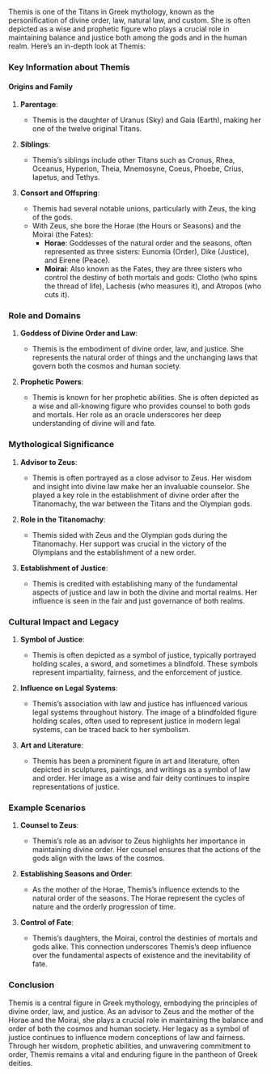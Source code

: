 Themis is one of the Titans in Greek mythology, known as the personification of divine order, law, natural law, and custom. She is often depicted as a wise and prophetic figure who plays a crucial role in maintaining balance and justice both among the gods and in the human realm. Here’s an in-depth look at Themis:

### Key Information about Themis

#### Origins and Family
1. **Parentage**:
   - Themis is the daughter of Uranus (Sky) and Gaia (Earth), making her one of the twelve original Titans.

2. **Siblings**:
   - Themis’s siblings include other Titans such as Cronus, Rhea, Oceanus, Hyperion, Theia, Mnemosyne, Coeus, Phoebe, Crius, Iapetus, and Tethys.

3. **Consort and Offspring**:
   - Themis had several notable unions, particularly with Zeus, the king of the gods.
   - With Zeus, she bore the Horae (the Hours or Seasons) and the Moirai (the Fates):
     - **Horae**: Goddesses of the natural order and the seasons, often represented as three sisters: Eunomia (Order), Dike (Justice), and Eirene (Peace).
     - **Moirai**: Also known as the Fates, they are three sisters who control the destiny of both mortals and gods: Clotho (who spins the thread of life), Lachesis (who measures it), and Atropos (who cuts it).

### Role and Domains

1. **Goddess of Divine Order and Law**:
   - Themis is the embodiment of divine order, law, and justice. She represents the natural order of things and the unchanging laws that govern both the cosmos and human society.

2. **Prophetic Powers**:
   - Themis is known for her prophetic abilities. She is often depicted as a wise and all-knowing figure who provides counsel to both gods and mortals. Her role as an oracle underscores her deep understanding of divine will and fate.

### Mythological Significance

1. **Advisor to Zeus**:
   - Themis is often portrayed as a close advisor to Zeus. Her wisdom and insight into divine law make her an invaluable counselor. She played a key role in the establishment of divine order after the Titanomachy, the war between the Titans and the Olympian gods.

2. **Role in the Titanomachy**:
   - Themis sided with Zeus and the Olympian gods during the Titanomachy. Her support was crucial in the victory of the Olympians and the establishment of a new order.

3. **Establishment of Justice**:
   - Themis is credited with establishing many of the fundamental aspects of justice and law in both the divine and mortal realms. Her influence is seen in the fair and just governance of both realms.

### Cultural Impact and Legacy

1. **Symbol of Justice**:
   - Themis is often depicted as a symbol of justice, typically portrayed holding scales, a sword, and sometimes a blindfold. These symbols represent impartiality, fairness, and the enforcement of justice.

2. **Influence on Legal Systems**:
   - Themis’s association with law and justice has influenced various legal systems throughout history. The image of a blindfolded figure holding scales, often used to represent justice in modern legal systems, can be traced back to her symbolism.

3. **Art and Literature**:
   - Themis has been a prominent figure in art and literature, often depicted in sculptures, paintings, and writings as a symbol of law and order. Her image as a wise and fair deity continues to inspire representations of justice.

### Example Scenarios

1. **Counsel to Zeus**:
   - Themis’s role as an advisor to Zeus highlights her importance in maintaining divine order. Her counsel ensures that the actions of the gods align with the laws of the cosmos.

2. **Establishing Seasons and Order**:
   - As the mother of the Horae, Themis’s influence extends to the natural order of the seasons. The Horae represent the cycles of nature and the orderly progression of time.

3. **Control of Fate**:
   - Themis’s daughters, the Moirai, control the destinies of mortals and gods alike. This connection underscores Themis’s deep influence over the fundamental aspects of existence and the inevitability of fate.

### Conclusion

Themis is a central figure in Greek mythology, embodying the principles of divine order, law, and justice. As an advisor to Zeus and the mother of the Horae and the Moirai, she plays a crucial role in maintaining the balance and order of both the cosmos and human society. Her legacy as a symbol of justice continues to influence modern conceptions of law and fairness. Through her wisdom, prophetic abilities, and unwavering commitment to order, Themis remains a vital and enduring figure in the pantheon of Greek deities.

